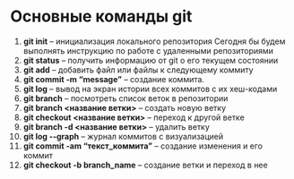 # Основные команды git  
1. **git init** – инициализация локального репозитория
Сегодня бы будем выполнять инструкцию по работе с удаленными репозиториями
2. **git status** – получить информацию от git о его текущем состоянии  
3. **git add** – добавить файл или файлы к следующему коммиту  
4. **git commit -m “message”** – создание коммита.  
5. **git log** – вывод на экран истории всех коммитов с их хеш-кодами  
6. **git branch** – посмотреть список веток в репозитории  
7. **git branch <название ветки>** – создать новую ветку  
8. **git checkout <название ветки>** – переход к другой ветке  
9. **git branch -d <название ветки>** – удалить ветку  
10. **git log --graph** – журнал коммитов с визуализацией  
11. **git commit -am “текст_коммита”** – создание изменения и его коммит  
12. **git checkout -b branch_name** – создание ветки и переход в нее